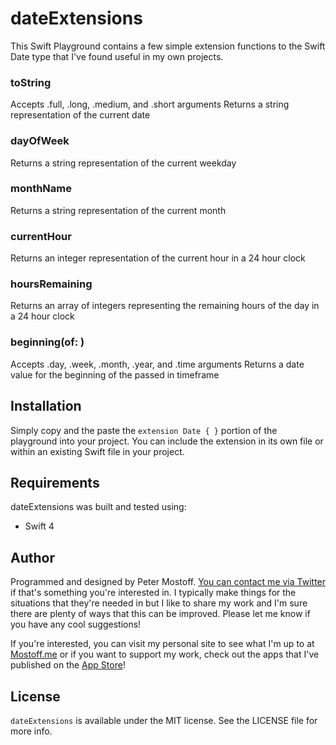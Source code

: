 # dateExtensions

This Swift Playground contains a few simple extension functions to the Swift Date type that I've found useful in my own projects.

### toString
Accepts .full, .long, .medium, and .short arguments
Returns a string representation of the current date

### dayOfWeek
Returns a string representation of the current weekday

### monthName
Returns a string representation of the current month

### currentHour
Returns an integer representation of the current hour in a 24 hour clock

### hoursRemaining
Returns an array of integers representing the remaining hours of the day in a 24 hour clock

### beginning(of: )
Accepts .day, .week, .month, .year, and .time arguments
Returns a date value for the beginning of the passed in timeframe

## Installation
Simply copy and the paste the `extension Date { }` portion of the playground into your project. You can include the extension in its own file or within an existing Swift file in your project.

## Requirements
dateExtensions was built and tested using:
- Swift 4

## Author

Programmed and designed by Peter Mostoff. [You can contact me via Twitter](https://twitter.com/pmostoff) if that's something you're interested in. I typically make things for the situations that they're needed in but I like to share my work and I'm sure there are plenty of ways that this can be improved. Please let me know if you have any cool suggestions!

If you're interested, you can visit my personal site to see what I'm up to at [Mostoff.me](http://mostoff.me) or if you want to support my work, check out the apps that I've published on the [App Store](https://itunes.apple.com/tc/developer/peter-mostoff/id1080412491)!

## License
`dateExtensions` is available under the MIT license. See the LICENSE file for more info.
